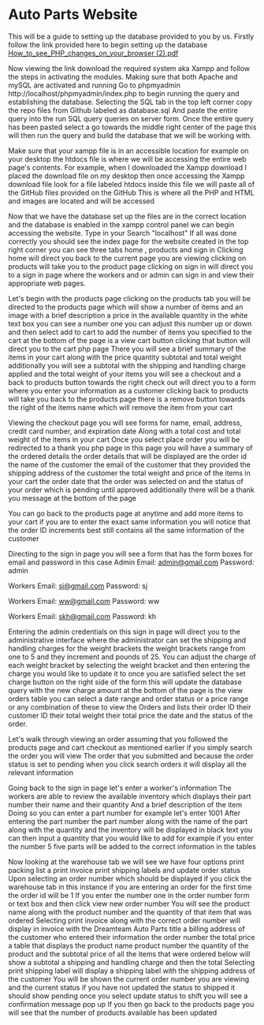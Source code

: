 # Auto Parts Website
This will be a guide to setting up the database provided to you by us. Firstly follow the link provided here to begin setting up the database
[How_to_see_PHP_changes_on_your_browser (2).pdf](https://github.com/CSCI-467-Auto-Parts-Website/Website/files/13589663/How_to_see_PHP_changes_on_your_browser.2.pdf)


Now viewing the link download the required system aka Xampp and follow the steps in activating the modules. Making sure that both Apache and mySQL are activated and running Go to phpmyadmin http://localhost/phpmyadmin/index.php to begin running the query and establishing the database. Selecting the SQL tab in the top left corner copy the repo files from Github labeled as database.sql And paste the entire query into the run SQL query queries on server form. Once the entire query has been pasted select a go towards the middle right center of the page this will then run the query and build the database that we will be working with.

Make sure that your xampp file is in an accessible location for example on your desktop the htdocs file is where we will be accessing the entire web page's contents.
For example, when I downloaded the Xampp download I placed the download file on my desktop then once accessing the Xampp download file look for a file labeled htdocs inside this file we will paste all of the GitHub files provided on the GitHub This is where all the PHP and HTML and images are located and will be accessed

Now that we have the database set up the files are in the correct location and the database is enabled in the xampp control panel we can begin accessing the website.
Type in your Search "localhost" If all was done correctly you should see the index page for the website created in the top right corner you can see three tabs home , products and sign in Clicking home will direct you back to the current page you are viewing clicking on products will take you to the product page clicking on sign in will direct you to a sign in page where the workers and or admin can sign in and view their appropriate web pages.

Let's begin with the products page clicking on the products tab you will be directed to the products page which will show a number of items and an image with a brief description a price in the available quantity in the white text box you can see a number one you can adjust this number up or down and then select add to cart to add the number of items you specified to the cart at the bottom of the page is a view cart button clicking that button will direct you to the cart php page There you will see a brief summary of the items in your cart along with the price quantity subtotal and total weight additionally you will see a subtotal with the shipping and handling charge applied and the total weight of your items you will see a checkout and a back to products button towards the right check out will direct you to a form where you enter your information as a customer clicking back to products will take you back to the products page there is a remove button towards the right of the items name which will remove the item from your cart

Viewing the checkout page you will see forms for name, email, address, credit card number, and expiration date Along with a total cost and total weight of the items in your cart Once you select place order you will be redirected to a thank you php page in this page you will have a summary of the ordered details the order details that will be displayed are the order id the name of the customer the email of the customer that they provided the shipping address of the customer the total weight and price of the items in your cart the order date that the order was selected on and the status of your order which is pending until approved additionally there will be a thank you message at the bottom of the page

You can go back to the products page at anytime and add more items to your cart if you are to enter the exact same information you will notice that the order ID increments best still contains all the same information of the customer

Directing to the sign in page you will see a form that has the form boxes for email and password in this case
Admin
  Email: admin@gmail.com
  Password: admin

Workers
  Email: sj@gmail.com
  Password: sj

Workers
  Email: ww@gmail.com
  Password: ww
  
Workers
  Email: skh@gmail.com
  Password: kh

Entering the admin credentials on this sign in page will direct you to the administrative interface where the administrator can set the shipping and handling charges for the weight brackets the weight brackets range from one to 5 and they increment and pounds of 25. You can adjust the charge of each weight bracket by selecting the weight bracket and then entering the charge you would like to update it to once you are satisfied select the set charge button on the right side of the form this will update the database query with the new charge amount at the bottom of the page is the view orders table you can select a date range and order status or a price range or any combination of these to view the Orders and lists their order ID their customer ID their total weight their total price the date and the status of the order.

Let's walk through viewing an order assuming that you followed the products page and cart checkout as mentioned earlier if you simply search the order you will view The order that you submitted and because the order status is set to pending when you click search orders it will display all the relevant information

Going back to the sign in page let's enter a worker's information The workers are able to review the available inventory which displays their part number their name and their quantity And a brief description of the item Doing so you can enter a part number for example let's enter 1001 After entering the part number the part number along with the name of the part along with the quantity and the inventory will be displayed in black text you can then input a quantity that you would like to add for example if you enter the number 5 five parts will be added to the correct information in the tables

Now looking at the warehouse tab we will see we have four options print packing list a print invoice print shipping labels and update order status Upon selecting an order number which should be displayed if you click the warehouse tab in this instance if you are entering an order for the first time the order id will be 1 If you enter the number one in the order number form or text box and then click view new order number You will see the product name along with the product number and the quantity of that item that was ordered Selecting print invoice along with the correct order number will display in invoice with the Dreamteam Auto Parts title a billing address of the customer who entered their information the order number the total price a table that displays the product name product number the quantity of the product and the subtotal price of all the items that were ordered below will show a subtotal a shipping and handling charge and then the total Selecting print shipping label will display a shipping label with the shipping address of the customer
You will be shown the current order number you are viewing and the current status if you have not updated the status to shipped it should show pending once you select update status to shift you will see a confirmation message pop up If you then go back to the products page you will see that the number of products available has been updated
